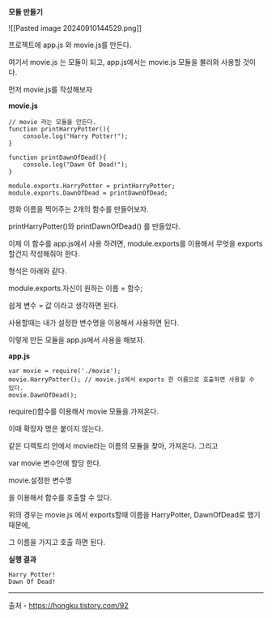 **모듈 만들기**

![[Pasted image 20240910144529.png]]

프로젝트에 app.js 와 movie.js를 만든다.

여기서 movie.js 는 모듈이 되고, app.js에서는 movie.js 모듈을 불러와 사용할 것이다.

먼저 movie.js를 작성해보자

**movie.js**

```
// movie 라는 모듈을 만든다.
function printHarryPotter(){
    console.log("Harry Potter!");
}
 
function printDawnOfDead(){
    console.log("Dawn Of Dead!");
}
 
module.exports.HarryPotter = printHarryPotter;
module.exports.DawnOfDead = printDawnOfDead;​
```

영화 이름을 찍어주는 2개의 함수를 만들어보자.

printHarryPotter()와 printDawnOfDead() 를 만들었다.

이제 이 함수를 app.js에서 사용 하려면, module.exports를 이용해서 무엇을 exports 할건지 작성해줘야 한다.

형식은 아래와 같다.

module.exports.자신이 원하는 이름 = 함수;

쉽게 변수 = 값 이라고 생각하면 된다.

사용할때는 내가 설정한 변수명을 이용해서 사용하면 된다.

이렇게 만든 모듈을 app.js에서 사용을 해보자.

**app.js**

```
var movie = require('./movie');
movie.HarryPotter(); // movie.js에서 exports 한 이름으로 호출하면 사용할 수 있다.
movie.DawnOfDead();
```

require()함수를 이용해서 movie 모듈을 가져온다. 

이때 확장자 명은 붙이지 않는다.

같은 디렉토리 안에서 movie라는 이름의 모듈을 찾아, 가져온다. 그리고

var movie 변수안에 할당 한다.

movie.설정한 변수명

을 이용해서 함수를 호출할 수 있다.

위의 경우는 movie.js 에서 exports할때 이름을 HarryPotter, DawnOfDead로 했기 때문에,

그 이름을 가지고 호출 하면 된다.

**실행 결과**

```
Harry Potter!
Dawn Of Dead!
```





---

출처 - https://hongku.tistory.com/92